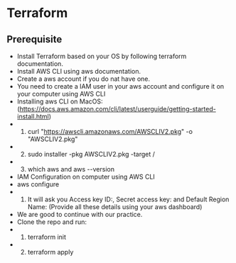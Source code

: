 # Terraform
## Prerequisite
- Install Terraform based on your OS by following terraform documentation.
- Install AWS CLI using aws documentation.
- Create a aws account if you do nat have one.
- You need to create a IAM user in your aws account and configure it on your computer using AWS CLI
- Installing aws CLI on MacOS: (https://docs.aws.amazon.com/cli/latest/userguide/getting-started-install.html)
- 1. curl "https://awscli.amazonaws.com/AWSCLIV2.pkg" -o "AWSCLIV2.pkg" 
- 2. sudo installer -pkg AWSCLIV2.pkg -target /
- 3. which aws    and aws --version
- IAM Configuration on computer using AWS CLI
- aws configure
-  1. It will ask you Access key ID:, Secret access key: and Default Region Name: (Provide all these details using your aws dashboard)
- We are good to continue with our practice.
- Clone the repo and run:
-  1. terraform init
-  2. terraform apply
